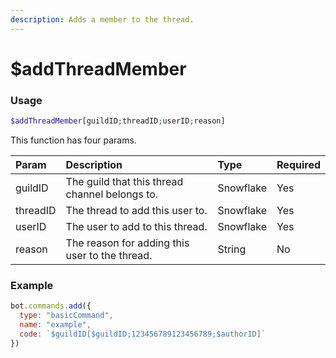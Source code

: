 ```yaml
---
description: Adds a member to the thread.
---
```


# $addThreadMember
### Usage
```php
$addThreadMember[guildID;threadID;userID;reason]
```

This function has four params.

| Param | Description | Type | Required |
| :--- | :--- | :--- | :--- |
| guildID | The guild that this thread channel belongs to. | Snowflake | Yes |
| threadID | The thread to add this user to. | Snowflake | Yes |
| userID | The user to add to this thread. | Snowflake | Yes |
| reason | The reason for adding this user to the thread. | String | No |

### Example
```javascript
bot.commands.add({
  type: "basicCommand",
  name: "example",
  code: `$guildID[$guildID;123456789123456789;$authorID]`
})
```